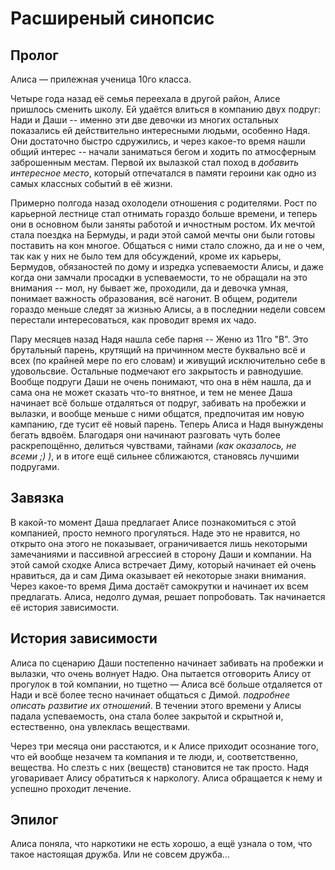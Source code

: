 # Расширеный синопсис

## Пролог

Алиса — прилежная ученица 10го класса.

Четыре года назад её семья переехала в другой район, Алисе пришлось сменить школу. Ей удаётся влиться в компанию двух подруг: Нади и Даши -- именно эти две девочки из многих остальных показались ей действительно интересными людьми, особенно Надя. Они достаточно быстро сдружились, и через какое-то время нашли общий интерес --  начали заниматься бегом и ходить по атмосферным заброшенным местам. Первой их вылазкой стал поход в *добавить интересное место*, который отпечатался в памяти героини как одно из самых классных событий в её жизни.

Примерно полгода назад охолодели отношения с родителями. Рост по карьерной лестнице стал отнимать гораздо больше времени, и теперь они в основном были заняты работой и ичностным ростом. Их мечтой стала поездка на Бермуды, и ради этой самой мечты они были  готовы поставить на кон многое. Общаться с ними стало сложно, да и не о чем, так как у них не было тем для обсуждений, кроме их карьеры, Бермудов, обязаностей по дому и изредка успеваемости Алисы, и даже когда они замчали просадки в успеваемости, то не обращали на это внимания -- мол, ну бывает же, проходили, да и девочка умная, понимает важность образования, всё нагонит. В общем, родители гораздо меньше следят за жизнью Алисы, а в последнии недели совсем перестали интересоваться, как проводит время их чадо.

Пару месяцев назад Надя нашла себе парня -- Женю из 11го "В". Это брутальный парень, крутящий на причинном месте буквально всё и всех (по крайней мере по его словам) и живущий исключительно себе в удовольсвие. Остальные подмечают его закрытость и равнодушие. Вообще подруги Даши не очень понимают, что она в нём нашла, да и сама она не может сказать что-то внятное, и тем не менее Даша начинает всё больше отдаляться от подруг, забивать на пробежки и вылазки, и вообще меньше с ними общатся, предпочитая им новую кампанию, где тусит её новый парень. Теперь Алиса и Надя вынуждены бегать вдвоём. Благодаря они начинают разговать чуть более раскрепощённо, делиться чувствами, тайнами *(как оказалось, не всеми ;) )*, и в итоге ещё сильнее сближаются, становясь лучшими подругами.

## Завязка

В какой-то момент Даша предлагает Алисе познакомиться с этой компанией, просто немного прогуляться. Наде это не нравится, но открыто она этого не показывает, ограничивается лишь некоторыми замечаниями и пассивной агрессией в сторону Даши и компании. На этой самой сходке Алиса встречает Диму, который начинает ей очень нравиться, да и сам Дима оказывает ей некоторые знаки внимания. Через какое-то время Дима достаёт самокрутки и начинает их всем предлагать. Алиса, недолго думая, решает попробовать. Так начинается её история зависимости.

## История зависимости

Алиса по сценарию Даши постепенно начинает забивать на пробежки и вылазки, что очень волнует Надю. Она пытается отговорить Алису от прогулок в той компании, но тщетно — Алиса всё больше отдаляется от Нади и всё более тесно начинает общаться с Димой. *подробнее описать развитие их отношений*. В течении этого времени у Алисы падала успеваемость, она стала более закрытой и скрытной и, естественно, она увлеклась веществами.

Через три месяца они расстаются, и к Алисе приходит осознание того, что ей вообще незачем та компания и те люди, и, соответственно, вещества. Но слезть с них (веществ) становится не так просто. Надя уговаривает Алису обратиться к наркологу. Алиса обращается к нему и успешно проходит лечение.

## Эпилог

Алиса поняла, что наркотики не есть хорошо, а ещё узнала о том, что такое настоящая дружба. Или не совсем дружба...
